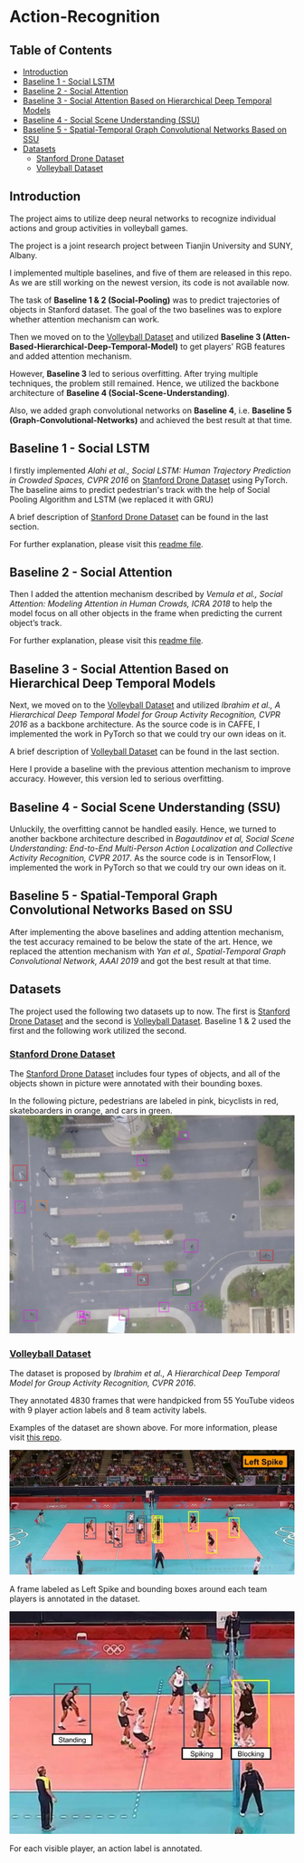 # Action-Recognition

## Table of Contents

  - [Introduction](#introduction)
  - [Baseline 1 - Social LSTM](#baseline-1---social-lstm)
  - [Baseline 2 - Social Attention](#baseline-2---social-attention)
  - [Baseline 3 - Social Attention Based on Hierarchical Deep Temporal Models](#baseline-3---social-attention-based-on-hierarchical-deep-temporal-models)
  - [Baseline 4 - Social Scene Understanding (SSU)](#baseline-4---social-scene-understanding-ssu)
  - [Baseline 5 - Spatial-Temporal Graph Convolutional Networks Based on SSU](#baseline-5---spatial-temporal-graph-convolutional-networks-based-on-ssu)
  - [Datasets](#datasets)
    - [Stanford Drone Dataset](#stanford-drone-dataset)
    - [Volleyball Dataset](#volleyball-dataset)

## Introduction

The project aims to utilize deep neural networks to recognize individual actions and group activities in volleyball games.

The project is a joint research project between Tianjin University and SUNY, Albany.

I implemented multiple baselines, and five of them are released in this repo. As we are still working on the newest version, its code is not available now.

The task of **Baseline 1 & 2 (Social-Pooling)** was to predict trajectories of objects in Stanford dataset. The goal of the two baselines was to explore whether attention mechanism can work.

Then we moved on to the [Volleyball Dataset](https://github.com/mostafa-saad/deep-activity-rec "Volleyball Dataset") and utilized **Baseline 3 (Atten-Based-Hierarchical-Deep-Temporal-Model)** to get players' RGB features and added attention mechanism.

However, **Baseline 3** led to serious overfitting. After trying multiple techniques, the problem still remained. Hence, we utilized the backbone architecture of **Baseline 4 (Social-Scene-Understanding)**.

Also, we added graph convolutional networks on **Baseline 4**, i.e. **Baseline 5 (Graph-Convolutional-Networks)** and achieved the best result at that time.

## Baseline 1 - Social LSTM

I firstly implemented *Alahi et al., Social LSTM: Human Trajectory Prediction in Crowded Spaces, CVPR 2016* on [Stanford Drone Dataset](http://cvgl.stanford.edu/projects/uav_data/ "Stanford Drone Dataset")
using PyTorch. The baseline aims to predict pedestrian's track with the help of Social Pooling Algorithm and LSTM (we replaced it with GRU)

A brief description of [Stanford Drone Dataset](http://cvgl.stanford.edu/projects/uav_data/ "Stanford Drone Dataset") can be found in the last section.

For further explanation, please visit this [readme file](Social-Pooling/README.md "Social LSTM").

## Baseline 2 - Social Attention

Then I added the attention mechanism described by *Vemula et al., Social Attention: Modeling Attention in Human Crowds, ICRA 2018* to help the model focus on all other objects in the frame when predicting the current object’s track.

For further explanation, please visit this [readme file](Social-Pooling/README.md "Social LSTM").

## Baseline 3 - Social Attention Based on Hierarchical Deep Temporal Models

Next, we moved on to the [Volleyball Dataset](https://github.com/mostafa-saad/deep-activity-rec "Volleyball Dataset") and utilized *Ibrahim et al., A Hierarchical Deep Temporal Model for Group Activity Recognition, CVPR 2016* as a backbone architecture. As the source code is in CAFFE, I implemented the work in PyTorch so that we could try our own ideas on it.

A brief description of [Volleyball Dataset](https://github.com/mostafa-saad/deep-activity-rec "Volleyball Dataset") can be found in the last section.

Here I provide a baseline with the previous attention mechanism to improve accuracy. However, this version led to serious overfitting.

## Baseline 4 - Social Scene Understanding (SSU)

Unluckily, the overfitting cannot be handled easily. Hence, we turned to another backbone architecture described in *Bagautdinov et al, Social Scene Understanding: End-to-End Multi-Person Action Localization and Collective Activity Recognition, CVPR 2017*. As the source code is in TensorFlow, I implemented the work in PyTorch so that we could try our own ideas on it.

## Baseline 5 - Spatial-Temporal Graph Convolutional Networks Based on SSU

After implementing the above baselines and adding attention mechanism, the test accuracy remained to be below the state of the art. Hence, we replaced the attention mechanism with *Yan et al., Spatial-Temporal Graph Convolutional Network, AAAI 2019* and got the best result at that time.

## Datasets

The project used the following two datasets up to now. The first is [Stanford Drone Dataset](http://cvgl.stanford.edu/projects/uav_data/ "Stanford Drone Dataset") and the second is [Volleyball Dataset](https://github.com/mostafa-saad/deep-activity-rec "Volleyball Dataset"). Baseline 1 & 2 used the first and the following work utilized the second.

### [Stanford Drone Dataset](http://cvgl.stanford.edu/projects/uav_data/ "Stanford Drone Dataset")

The [Stanford Drone Dataset](http://cvgl.stanford.edu/projects/uav_data/ "Stanford Drone Dataset") includes four types of objects, and all of the objects shown in picture were annotated with their bounding boxes.

In the following picture, pedestrians are labeled in pink, bicyclists in red, skateboarders in orange, and cars in green.
![Stanford-Drone-Dataset](imgs/drone.jpg)

### [Volleyball Dataset](https://github.com/mostafa-saad/deep-activity-rec "Volleyball Dataset")

The dataset is proposed by *Ibrahim et al., A Hierarchical Deep Temporal Model for Group Activity Recognition, CVPR 2016*.

They annotated 4830 frames that were handpicked from 55 YouTube videos with 9 player action labels and 8 team activity labels.

Examples of the dataset are shown above. For more information, please visit [this repo](https://github.com/mostafa-saad/deep-activity-rec "Deep-Activity-Rec").

![dataset-1](imgs/dataset1.jpg)

A frame labeled as Left Spike and bounding boxes around each team players is annotated in the dataset.

![dataset-2](imgs/dataset2.jpg)

For each visible player, an action label is annotated.
